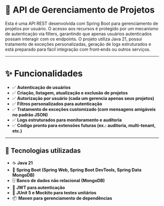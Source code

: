 # 📂 API de Gerenciamento de Projetos

Esta é uma API REST desenvolvida com Spring Boot para gerenciamento de projetos por usuário.
O acesso aos recursos é protegido por um mecanismo de autenticação via filters, garantindo que apenas usuários autenticados possam interagir com os endpoints.
O projeto utiliza Java 21, possui tratamento de exceções personalizadas, geração de logs estruturados e está preparado para fácil integração com front‑ends ou outros serviços.

---

# ✨ Funcionalidades
- ✅ **Autenticação de usuários**
- ✅ **Criação, listagem, atualização e exclusão de projetos**
- ✅ **Autorização por usuário (cada um gerencia apenas seus projetos)**
- ✅ **Filtros personalizados para autenticação**
- ✅ **Tratamento de exceções customizado (com mensagens amigáveis no padrão JSON)**
- ✅ **Logs estruturados para monitoramento e auditoria**
- ✅ **Código pronto para extensões futuras (ex.: auditoria, multi‑tenant, etc.)**

---
## 🚀 Tecnologias utilizadas

- ☕ **Java 21**
- 🌱 **Spring Boot (Spring Web, Spring Boot DevTools, Spring Data MongoDB)**
- 🗄️ **Banco de dados não relacional (MongoDB)**
- 🔑 **JWT para autenticação**
- 🧪 **JUnit 5 e Mockito para testes unitários**
- 📦 **Maven para gerenciamento de dependências**
